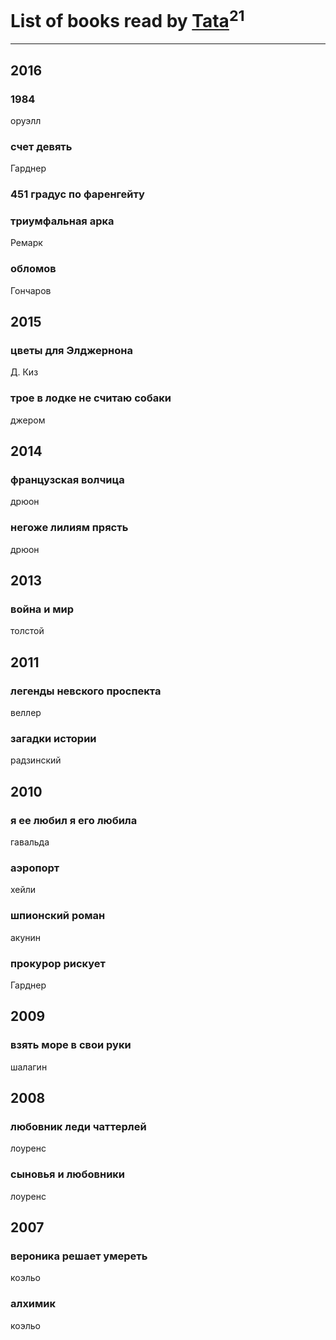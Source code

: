 # List of books read by [Tata](https://plus.google.com/117259578808269091662)<sup>21</sup>
---

## 2016

### 1984
оруэлл


### счет девять
Гарднер


### 451 градус по фаренгейту


### триумфальная арка
Ремарк


### обломов
Гончаров



## 2015

### цветы для Элджернона
Д. Киз


### трое в лодке не считаю собаки
джером



## 2014

### французская волчица
дрюон


### негоже лилиям прясть
дрюон



## 2013

### война и мир
толстой



## 2011

### легенды невского проспекта
веллер


### загадки истории
радзинский



## 2010

### я ее любил я его любила
гавальда


### аэропорт
хейли


### шпионский роман
акунин


### прокурор рискует
Гарднер



## 2009

### взять море в свои руки
шалагин



## 2008

### любовник леди чаттерлей
лоуренс


### сыновья и любовники
лоуренс



## 2007

### вероника решает умереть
коэльо


### алхимик
коэльо



